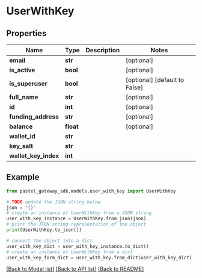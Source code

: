 # UserWithKey


## Properties

Name | Type | Description | Notes
------------ | ------------- | ------------- | -------------
**email** | **str** |  | [optional] 
**is_active** | **bool** |  | [optional] 
**is_superuser** | **bool** |  | [optional] [default to False]
**full_name** | **str** |  | [optional] 
**id** | **int** |  | [optional] 
**funding_address** | **str** |  | [optional] 
**balance** | **float** |  | [optional] 
**wallet_id** | **str** |  | 
**key_salt** | **str** |  | 
**wallet_key_index** | **int** |  | 

## Example

```python
from pastel_gateway_sdk.models.user_with_key import UserWithKey

# TODO update the JSON string below
json = "{}"
# create an instance of UserWithKey from a JSON string
user_with_key_instance = UserWithKey.from_json(json)
# print the JSON string representation of the object
print(UserWithKey.to_json())

# convert the object into a dict
user_with_key_dict = user_with_key_instance.to_dict()
# create an instance of UserWithKey from a dict
user_with_key_form_dict = user_with_key.from_dict(user_with_key_dict)
```
[[Back to Model list]](../README.md#documentation-for-models) [[Back to API list]](../README.md#documentation-for-api-endpoints) [[Back to README]](../README.md)


